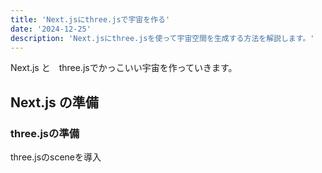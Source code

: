 ```yaml
---
title: 'Next.jsにthree.jsで宇宙を作る'
date: '2024-12-25'
description: 'Next.jsにthree.jsを使って宇宙空間を生成する方法を解説します。'
---
```


Next.js と　three.jsでかっこいい宇宙を作っていきます。

## Next.js の準備

### three.jsの準備

three.jsのsceneを導入